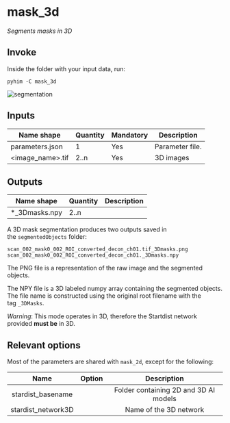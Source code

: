 # mask_3d
*Segments masks in 3D*

## Invoke
Inside the folder with your input data, run:
```shell
pyhim -C mask_3d
```

![segmentation](../../../_static/from_tuto/segmentation.png)

## Inputs

|Name shape|Quantity|Mandatory|Description|
|---|---|---|---|
|parameters.json|1|Yes|Parameter file.|
|<image_name>.tif|2..n|Yes|3D images|

## Outputs
|Name shape|Quantity|Description|
|---|---|---|
|*_3Dmasks.npy|2..n||


A 3D mask segmentation produces two outputs saved in the `segmentedObjects` folder:

```
scan_002_mask0_002_ROI_converted_decon_ch01.tif_3Dmasks.png
scan_002_mask0_002_ROI_converted_decon_ch01._3Dmasks.npy
```

The PNG file is a representation of the raw image and the segmented objects.

The NPY file is a 3D labeled numpy array containing the segmented objects. The file name is constructed using the original root filename with the tag `_3DMasks`.

_Warning_: This mode operates in 3D, therefore the Startdist network provided **must be** in 3D.

## Relevant options
Most of the parameters are shared with ```mask_2d```, except for the following:

|Name|Option|Description|
|:-:|:-:|:-:|
|stardist_basename| | Folder containing 2D and 3D AI models|
|stardist_network3D| | Name of the 3D network|
